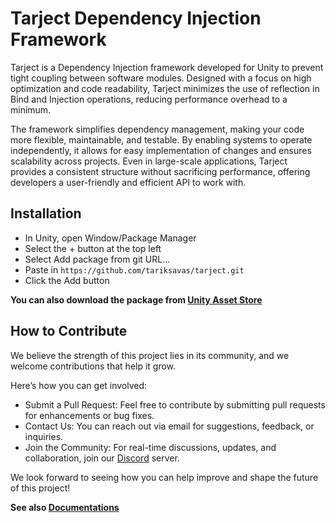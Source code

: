 # Tarject Dependency Injection Framework

Tarject is a Dependency Injection framework developed for Unity to prevent tight coupling between software modules. Designed with a focus on high optimization and code readability, Tarject minimizes the use of reflection in Bind and Injection operations, reducing performance overhead to a minimum.

The framework simplifies dependency management, making your code more flexible, maintainable, and testable. By enabling systems to operate independently, it allows for easy implementation of changes and ensures scalability across projects. Even in large-scale applications, Tarject provides a consistent structure without sacrificing performance, offering developers a user-friendly and efficient API to work with.

## Installation
* In Unity, open Window/Package Manager
* Select the + button at the top left
* Select Add package from git URL...
* Paste in ```https://github.com/tariksavas/tarject.git```
* Click the Add button

**You can also download the package from [Unity Asset Store](https://assetstore.unity.com/packages/slug/289571)**

## How to Contribute
We believe the strength of this project lies in its community, and we welcome contributions that help it grow.

Here’s how you can get involved:
* Submit a Pull Request: Feel free to contribute by submitting pull requests for enhancements or bug fixes.
* Contact Us: You can reach out via email for suggestions, feedback, or inquiries.
* Join the Community: For real-time discussions, updates, and collaboration, join our [Discord](https://discord.gg/Sxsut2bxQb) server.

We look forward to seeing how you can help improve and shape the future of this project!

**See also [Documentations](https://tariksavas.gitbook.io/tarject)**

